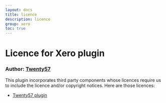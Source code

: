 ```yaml
---
layout: docs
title: licence
description: licence
group: xero
toc: true
---
```

# Licence for Xero plugin

### Author: [Twenty57](http://www.twenty57.com)

This plugin incorporates third party components whose licences require us to include the licence and/or copyright notices. Here are those licences:

- [Twenty57 plugin](https://linx.software/Support/BuiltIn/Licence)
